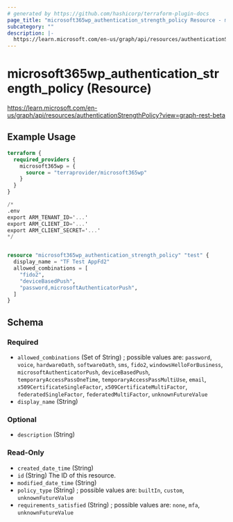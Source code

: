 ```yaml
---
# generated by https://github.com/hashicorp/terraform-plugin-docs
page_title: "microsoft365wp_authentication_strength_policy Resource - microsoft365wp"
subcategory: ""
description: |-
  https://learn.microsoft.com/en-us/graph/api/resources/authenticationStrengthPolicy?view=graph-rest-beta
---
```


# microsoft365wp_authentication_strength_policy (Resource)

https://learn.microsoft.com/en-us/graph/api/resources/authenticationStrengthPolicy?view=graph-rest-beta

## Example Usage

```terraform
terraform {
  required_providers {
    microsoft365wp = {
      source = "terraprovider/microsoft365wp"
    }
  }
}

/*
.env
export ARM_TENANT_ID='...'
export ARM_CLIENT_ID='...'
export ARM_CLIENT_SECRET='...'
*/


resource "microsoft365wp_authentication_strength_policy" "test" {
  display_name = "TF Test AppFd2"
  allowed_combinations = [
    "fido2",
    "deviceBasedPush",
    "password,microsoftAuthenticatorPush",
  ]
}
```

<!-- schema generated by tfplugindocs -->
## Schema

### Required

- `allowed_combinations` (Set of String) ; possible values are: `password`, `voice`, `hardwareOath`, `softwareOath`, `sms`, `fido2`, `windowsHelloForBusiness`, `microsoftAuthenticatorPush`, `deviceBasedPush`, `temporaryAccessPassOneTime`, `temporaryAccessPassMultiUse`, `email`, `x509CertificateSingleFactor`, `x509CertificateMultiFactor`, `federatedSingleFactor`, `federatedMultiFactor`, `unknownFutureValue`
- `display_name` (String)

### Optional

- `description` (String)

### Read-Only

- `created_date_time` (String)
- `id` (String) The ID of this resource.
- `modified_date_time` (String)
- `policy_type` (String) ; possible values are: `builtIn`, `custom`, `unknownFutureValue`
- `requirements_satisfied` (String) ; possible values are: `none`, `mfa`, `unknownFutureValue`


